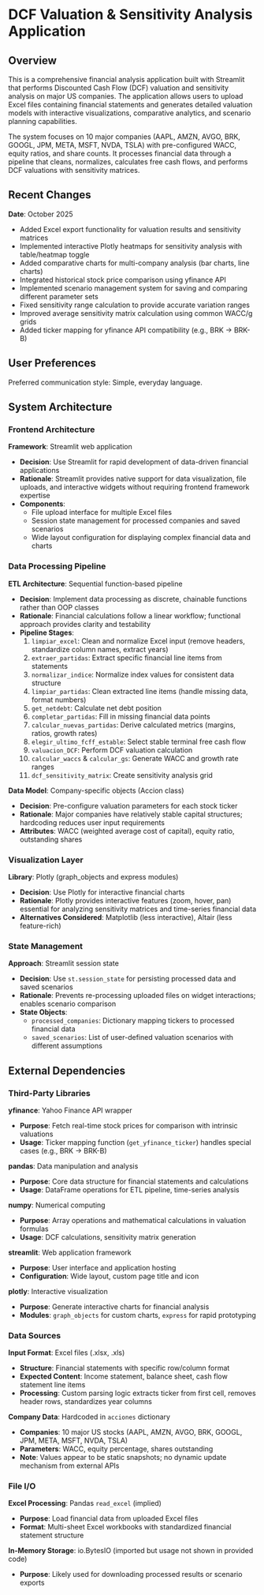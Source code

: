 # DCF Valuation & Sensitivity Analysis Application

## Overview

This is a comprehensive financial analysis application built with Streamlit that performs Discounted Cash Flow (DCF) valuation and sensitivity analysis on major US companies. The application allows users to upload Excel files containing financial statements and generates detailed valuation models with interactive visualizations, comparative analytics, and scenario planning capabilities.

The system focuses on 10 major companies (AAPL, AMZN, AVGO, BRK, GOOGL, JPM, META, MSFT, NVDA, TSLA) with pre-configured WACC, equity ratios, and share counts. It processes financial data through a pipeline that cleans, normalizes, calculates free cash flows, and performs DCF valuations with sensitivity matrices.

## Recent Changes

**Date**: October 2025
- Added Excel export functionality for valuation results and sensitivity matrices
- Implemented interactive Plotly heatmaps for sensitivity analysis with table/heatmap toggle
- Added comparative charts for multi-company analysis (bar charts, line charts)
- Integrated historical stock price comparison using yfinance API
- Implemented scenario management system for saving and comparing different parameter sets
- Fixed sensitivity range calculation to provide accurate variation ranges
- Improved average sensitivity matrix calculation using common WACC/g grids
- Added ticker mapping for yfinance API compatibility (e.g., BRK → BRK-B)

## User Preferences

Preferred communication style: Simple, everyday language.

## System Architecture

### Frontend Architecture

**Framework**: Streamlit web application
- **Decision**: Use Streamlit for rapid development of data-driven financial applications
- **Rationale**: Streamlit provides native support for data visualization, file uploads, and interactive widgets without requiring frontend framework expertise
- **Components**:
  - File upload interface for multiple Excel files
  - Session state management for processed companies and saved scenarios
  - Wide layout configuration for displaying complex financial data and charts

### Data Processing Pipeline

**ETL Architecture**: Sequential function-based pipeline
- **Decision**: Implement data processing as discrete, chainable functions rather than OOP classes
- **Rationale**: Financial calculations follow a linear workflow; functional approach provides clarity and testability
- **Pipeline Stages**:
  1. `limpiar_excel`: Clean and normalize Excel input (remove headers, standardize column names, extract years)
  2. `extraer_partidas`: Extract specific financial line items from statements
  3. `normalizar_indice`: Normalize index values for consistent data structure
  4. `limpiar_partidas`: Clean extracted line items (handle missing data, format numbers)
  5. `get_netdebt`: Calculate net debt position
  6. `completar_partidas`: Fill in missing financial data points
  7. `calcular_nuevas_partidas`: Derive calculated metrics (margins, ratios, growth rates)
  8. `elegir_ultimo_fcff_estable`: Select stable terminal free cash flow
  9. `valuacion_DCF`: Perform DCF valuation calculation
  10. `calcular_waccs` & `calcular_gs`: Generate WACC and growth rate ranges
  11. `dcf_sensitivity_matrix`: Create sensitivity analysis grid

**Data Model**: Company-specific objects (Accion class)
- **Decision**: Pre-configure valuation parameters for each stock ticker
- **Rationale**: Major companies have relatively stable capital structures; hardcoding reduces user input requirements
- **Attributes**: WACC (weighted average cost of capital), equity ratio, outstanding shares

### Visualization Layer

**Library**: Plotly (graph_objects and express modules)
- **Decision**: Use Plotly for interactive financial charts
- **Rationale**: Plotly provides interactive features (zoom, hover, pan) essential for analyzing sensitivity matrices and time-series financial data
- **Alternatives Considered**: Matplotlib (less interactive), Altair (less feature-rich)

### State Management

**Approach**: Streamlit session state
- **Decision**: Use `st.session_state` for persisting processed data and saved scenarios
- **Rationale**: Prevents re-processing uploaded files on widget interactions; enables scenario comparison
- **State Objects**:
  - `processed_companies`: Dictionary mapping tickers to processed financial data
  - `saved_scenarios`: List of user-defined valuation scenarios with different assumptions

## External Dependencies

### Third-Party Libraries

**yfinance**: Yahoo Finance API wrapper
- **Purpose**: Fetch real-time stock prices for comparison with intrinsic valuations
- **Usage**: Ticker mapping function (`get_yfinance_ticker`) handles special cases (e.g., BRK → BRK-B)

**pandas**: Data manipulation and analysis
- **Purpose**: Core data structure for financial statements and calculations
- **Usage**: DataFrame operations for ETL pipeline, time-series analysis

**numpy**: Numerical computing
- **Purpose**: Array operations and mathematical calculations in valuation formulas
- **Usage**: DCF calculations, sensitivity matrix generation

**streamlit**: Web application framework
- **Purpose**: User interface and application hosting
- **Configuration**: Wide layout, custom page title and icon

**plotly**: Interactive visualization
- **Purpose**: Generate interactive charts for financial analysis
- **Modules**: `graph_objects` for custom charts, `express` for rapid prototyping

### Data Sources

**Input Format**: Excel files (.xlsx, .xls)
- **Structure**: Financial statements with specific row/column format
- **Expected Content**: Income statement, balance sheet, cash flow statement line items
- **Processing**: Custom parsing logic extracts ticker from first cell, removes header rows, standardizes year columns

**Company Data**: Hardcoded in `acciones` dictionary
- **Companies**: 10 major US stocks (AAPL, AMZN, AVGO, BRK, GOOGL, JPM, META, MSFT, NVDA, TSLA)
- **Parameters**: WACC, equity percentage, shares outstanding
- **Note**: Values appear to be static snapshots; no dynamic update mechanism from external APIs

### File I/O

**Excel Processing**: Pandas `read_excel` (implied)
- **Purpose**: Load financial data from uploaded Excel files
- **Format**: Multi-sheet Excel workbooks with standardized financial statement structure

**In-Memory Storage**: io.BytesIO (imported but usage not shown in provided code)
- **Purpose**: Likely used for downloading processed results or scenario exports